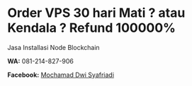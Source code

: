 # Order VPS 30 hari Mati ? atau Kendala ? Refund 100000%

Jasa Installasi Node Blockchain

**WA:** 081-214-827-906

**Facebook:** [Mochamad Dwi Syafriadi](https://www.facebook.com/dwisyafriadi)
